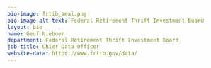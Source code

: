 ```yaml
---
bio-image: frtib_seal.png
bio-image-alt-text: Federal Retirement Thrift Investment Board
layout: bio
name: Geof Nieboer
department: Federal Retirement Thrift Investment Board
job-title: Chief Data Officer
website-data: https://www.frtib.gov/data/
---
```

